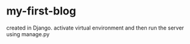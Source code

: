 # my-first-blog

created in Django.
activate virtual environment and then run the server using manage.py

